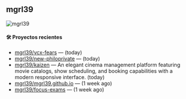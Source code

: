 ## mgrl39 
<p align="left"> <img src="https://komarev.com/ghpvc/?username=mgrbl&label=Profile%20views&color=0e75b6&style=flat" alt="mgrl39" /> </p>












#### 🛠 Proyectos recientes

- [mgrl39/vcx-fears](https://github.com/mgrl39/vcx-fears) —  (today)
- [mgrl39/new-philoprivate](https://github.com/mgrl39/new-philoprivate) —  (today)
- [mgrl39/kaizen](https://github.com/mgrl39/kaizen) — An elegant cinema management platform featuring movie catalogs, show scheduling, and booking capabilities with a modern responsive interface. (today)
- [mgrl39/mgrl39.github.io](https://github.com/mgrl39/mgrl39.github.io) —  (1 week ago)
- [mgrl39/focus-exams](https://github.com/mgrl39/focus-exams) —  (1 week ago)




